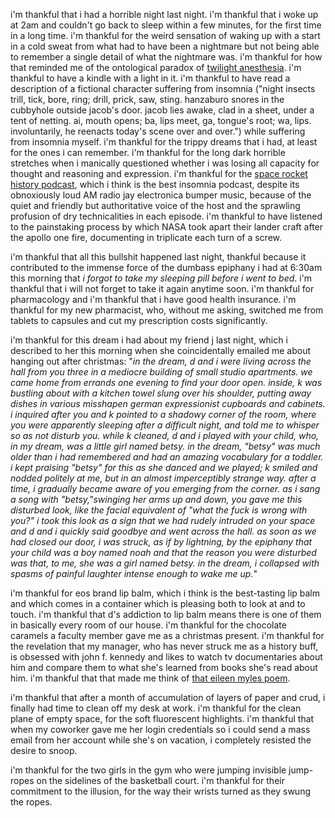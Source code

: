 i'm thankful that i had a horrible night last night. i'm thankful that i woke up at 2am and couldn't go back to sleep within a few minutes, for the first time in a long time. i'm thankful for the weird sensation of waking up with a start in a cold sweat from what had to have been a nightmare but not being able to remember a single detail of what the nightmare was. i'm thankful for how that reminded me of the ontological paradox of [twilight anesthesia](en.wikipedia.org/wiki/twilight_anesthesia). i'm thankful to have a kindle with a light in it. i'm thankful to have read a description of a fictional character suffering from insomnia ("night insects trill, tick, bore, ring; drill, prick, saw, sting. hanzaburo snores in the cubbyhole outside jacob's door. jacob lies awake, clad in a sheet, under a tent of netting. ai, mouth opens; ba, lips meet, ga, tongue's root; wa, lips. involuntarily, he reenacts today's scene over and over.") while suffering from insomnia myself. i'm thankful for the trippy dreams that i had, at least for the ones i can remember. i'm thankful for the long dark horrible stretches when i manically questioned whether i was losing all capacity for thought and reasoning and expression. i'm thankful for the [space rocket history podcast](itunes.apple.com/us/podcast/space-rocket-history/id609365180?c=99b5004f-c4db-4ec3-b905-67a9b3d1a919), which i think is the best insomnia podcast, despite its obnoxiously loud AM radio jay electronica bumper music, because of the quiet and friendly but authoritative voice of the host and the sprawling profusion of dry technicalities in each episode. i'm thankful to have listened to the painstaking process by which NASA took apart their lander craft after the apollo one fire, documenting in triplicate each turn of a screw.

i'm thankful that all this bullshit happened last night, thankful because it contributed to the immense force of the dumbass epiphany i had at 6:30am this morning that _i forgot to take my sleeping pill before i went to bed_. i'm thankful that i will not forget to take it again anytime soon. i'm thankful for pharmacology and i'm thankful that i have good health insurance. i'm thankful for my new pharmacist, who, without me asking, switched me from tablets to capsules and cut my prescription costs significantly.

i'm thankful for this dream i had about my friend j last night, which i described to her this morning when she coincidentally emailed me about hanging out after christmas: "_in the dream, d and i were living across the hall from you three in a mediocre building of small studio apartments. we came home from errands one evening to find your door open. inside, k was bustling about with a kitchen towel slung over his shoulder, putting away dishes in various misshapen german expressionist cupboards and cabinets. i inquired after you and k pointed to a shadowy corner of the room, where you were apparently sleeping after a difficult night, and told me to whisper so as not disturb you. while k cleaned, d and i played with your child, who, in my dream, was a little girl named betsy. in the dream, "betsy" was much older than i had remembered and had an amazing vocabulary for a toddler. i kept praising "betsy" for this as she danced and we played; k smiled and nodded politely at me, but in an almost imperceptibly strange way. after a time, i gradually became aware of you emerging from the corner. as i sang a song with "betsy,"swinging her arms up and down, you gave me this disturbed look, like the facial equivalent of "what the fuck is wrong with you?" i took this look as a sign that we had rudely intruded on your space and d and i quickly said goodbye and went across the hall. as soon as we had closed our door, i was struck, as if by lightning, by the epiphany that your child was a boy named noah and that the reason you were disturbed was that, to me, she was a girl named betsy. in the dream, i collapsed with spasms of painful laughter intense enough to wake me up._"

i'm thankful for eos brand lip balm, which i think is the best-tasting lip balm and which comes in a container which is pleasing both to look at and to touch. i'm thankful that d's addiction to lip balm means there is one of them in basically every room of our house. i'm thankful for the chocolate caramels a faculty member gave me as a christmas present. i'm thankful for the revelation that my manager, who has never struck me as a history buff, is obsessed with john f. kennedy and likes to watch tv documentaries about him and compare them to what she's learned from books she's read about him. i'm thankful that that made me think of [that eileen myles poem](www.poetryfoundation.org/poem/240258?c=99b5004f-c4db-4ec3-b905-67a9b3d1a919).

i'm thankful that after a month of accumulation of layers of paper and crud, i finally had time to clean off my desk at work. i'm thankful for the clean plane of empty space, for the soft fluorescent highlights. i'm thankful that when my coworker gave me her login credentials so i could send a mass email from her account while she's on vacation, i completely resisted the desire to snoop.

i'm thankful for the two girls in the gym who were jumping invisible jump-ropes on the sidelines of the basketball court. i'm thankful for their commitment to the illusion, for the way their wrists turned as they swung the ropes.
